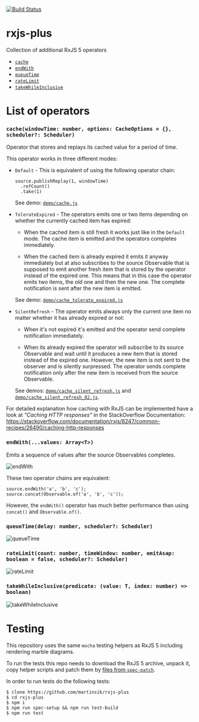 [![Build Status](https://travis-ci.org/martinsik/rxjs-plus.svg?branch=master)](https://travis-ci.org/martinsik/rxjs-plus)

# rxjs-plus
Collection of additional RxJS 5 operators

- [`cache`](https://github.com/martinsik/rxjs-plus#cachewindowtime-number-options-cacheoptions---scheduler-scheduler) 
- [`endWith`](https://github.com/martinsik/rxjs-plus#endwithvalues-arrayt)
- [`queueTime`](https://github.com/martinsik/rxjs-plus#queuetimedelay-number-scheduler-scheduler) 
- [`rateLimit`](https://github.com/martinsik/rxjs-plus#ratelimitcount-number-timewindow-number-emitasap-boolean--false-scheduler-scheduler)
- [`takeWhileInclusive`](https://github.com/martinsik/rxjs-plus#takewhileinclusivepredicate-value-t-index-number--boolean) 

# List of operators

### `cache(windowTime: number, options: CacheOptions = {}, scheduler?: Scheduler)`

Operator that stores and replays its cached value for a period of time.

This operator works in three different modes:

- `Default` - This is equivalent of using the following operator chain:

   ```
   source.publishReplay(1, windowTime)
     .refCount()
     .take(1)
   ```
   See demo: [`demo/cache.js`](https://github.com/martinsik/rxjs-plus/blob/master/demo/cache.js)

- `TolerateExpired` - The operators emits one or two items depending on whether the currently cached item has expired:

   - When the cached item is still fresh it works just like in the `Default` mode. The cache item is emitted and the operators completes immediately.
   
   - When the cached item is already expired it emits it anyway immediately but at also subscribes to the source Observable that is supposed to emit another fresh item that is stored by the operator instead of the expired one. This means that in this case the operator emits two items, the old one and then the new one. The complete notification is sent after the new item is emitted.
   
   See demo: [`demo/cache_tolerate_expired.js`](https://github.com/martinsik/rxjs-plus/blob/master/demo/cache_tolerate_expired.js)

- `SilentRefresh` - The operator emits always only the current one item no matter whether it has already expired or not:
 
   - When it's not expired it's emitted and the operator send complete notification immediately.
   
   - When its already expired the operator will subscribe to its source Observable and wait until it produces a new item that is stored instead of the expired one. However, the new item is not sent to the observer and is silently surpressed. The operator sends complete notification only after the new item is received from the source Observable.
   
   See demos: [`demo/cache_silent_refresh.js`](https://github.com/martinsik/rxjs-plus/blob/master/demo/cache_silent_refresh.js) and [`demo/cache_silent_refresh_02.js`](https://github.com/martinsik/rxjs-plus/blob/master/demo/cache_silent_refresh_02.js).

For detailed explanation how caching with RxJS can be implemented have a look at *"Caching HTTP responses"* in the StackOverflow Documentation: https://stackoverflow.com/documentation/rxjs/8247/common-recipes/26490/caching-http-responses 

### `endWith(...values: Array<T>)`

Emits a sequence of values after the source Observables completes.

![endWith](https://raw.githubusercontent.com/martinsik/rxjs-plus/master/doc/endWith.png "The endWith() operator")

These two operator chains are equivalent:

```
source.endWith('a', 'b', 'c');
source.concat(Observable.of('a', 'b', 'c'));
```

However, the `endWith()` operator has much better performance than using `concat()` and `Observable.of()`.

### `queueTime(delay: number, scheduler?: Scheduler)`

![queueTime](https://raw.githubusercontent.com/martinsik/rxjs-plus/master/doc/queueTime.png "The queueTime() operator")

### `rateLimit(count: number, timeWindow: number, emitAsap: boolean = false, scheduler?: Scheduler)`

![rateLimit](https://raw.githubusercontent.com/martinsik/rxjs-plus/master/doc/rateLimit.png "The rateLimit() operator")


### `takeWhileInclusive(predicate: (value: T, index: number) => boolean)`

![takeWhileInclusive](https://raw.githubusercontent.com/martinsik/rxjs-plus/master/doc/takeWhileInclusive.png "The takeWhileInclusive() operator")

# Testing

This repository uses the same `mocha` testing helpers as RxJS 5 including rendering marble diagrams.

To run the tests this repo needs to download the RxJS 5 archive, unpack it, copy helper scripts and patch them by [files from `spec-patch`](https://github.com/martinsik/rxjs-plus/tree/master/spec-patch).

In order to run tests do the following tests:

```
$ clone https://github.com/martinsik/rxjs-plus
$ cd rxjs-plus
$ npm i
$ npm run spec-setup && npm run test-build
$ npm run test
```
